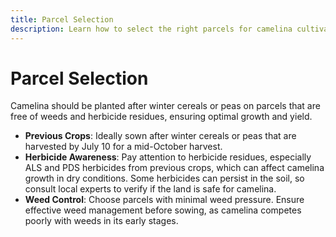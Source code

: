 ```yaml
---
title: Parcel Selection
description: Learn how to select the right parcels for camelina cultivation to ensure optimal growth and yield.
---
```

# Parcel Selection

Camelina should be planted after winter cereals or peas on parcels that are free of weeds and herbicide residues, ensuring optimal growth and yield.

- **Previous Crops**: Ideally sown after winter cereals or peas that are harvested by July 10 for a mid-October harvest.
- **Herbicide Awareness**: Pay attention to herbicide residues, especially ALS and PDS herbicides from previous crops, which can affect camelina growth in dry conditions. Some herbicides can persist in the soil, so consult local experts to verify if the land is safe for camelina.
- **Weed Control**: Choose parcels with minimal weed pressure. Ensure effective weed management before sowing, as camelina competes poorly with weeds in its early stages.